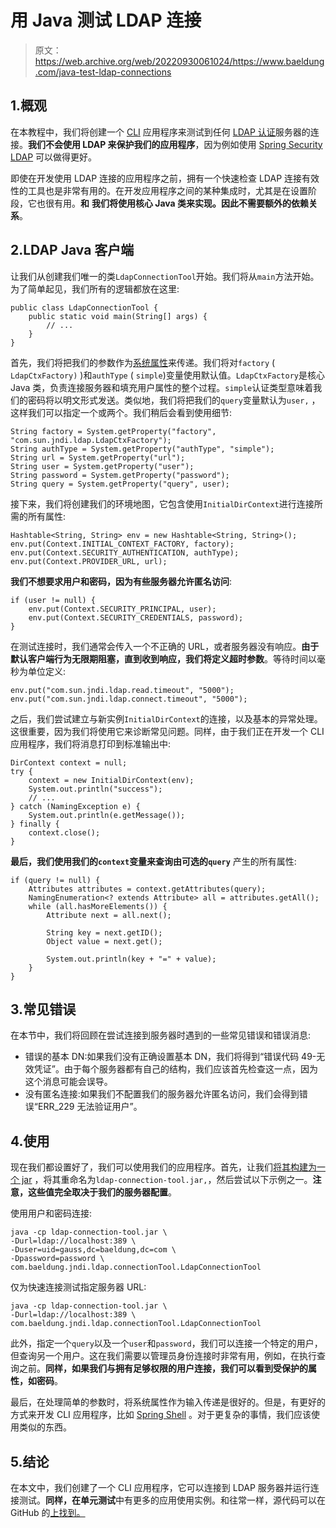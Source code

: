 # 用 Java 测试 LDAP 连接

> 原文：<https://web.archive.org/web/20220930061024/https://www.baeldung.com/java-test-ldap-connections>

## 1.概观

在本教程中，我们将创建一个 [CLI](https://web.archive.org/web/20221206230431/https://baeldung.com/java-run-jar-with-arguments) 应用程序来测试到任何 [LDAP 认证](/web/20221206230431/https://www.baeldung.com/java-ldap-auth)服务器的连接。**我们不会使用 LDAP 来保护我们的应用程序**，因为例如使用 [Spring Security LDAP](/web/20221206230431/https://www.baeldung.com/spring-security-ldap) 可以做得更好。

即使在开发使用 LDAP 连接的应用程序之前，拥有一个快速检查 LDAP 连接有效性的工具也是非常有用的。在开发应用程序之间的某种集成时，尤其是在设置阶段，它也很有用。**和** **我们将使用核心 Java 类来实现。因此不需要额外的依赖关系**。

## 2.LDAP Java 客户端

让我们从创建我们唯一的类`LdapConnectionTool`开始。我们将从`main`方法开始。为了简单起见，我们所有的逻辑都放在这里:

```
public class LdapConnectionTool {
    public static void main(String[] args) {
        // ...
    }
} 
```

首先，我们将把我们的参数作为[系统属性](/web/20221206230431/https://www.baeldung.com/java-system-get-property-vs-system-getenv)来传递。我们将对`factory` ( `LdapCtxFactory)` )和`authType` ( `simple`)变量使用默认值。`LdapCtxFactory`是核心 Java 类，负责连接服务器和填充用户属性的整个过程。`simple`认证类型意味着我们的密码将以明文形式发送。类似地，我们将把我们的`query`变量默认为`user,` ，这样我们可以指定一个或两个。我们稍后会看到使用细节:

```
String factory = System.getProperty("factory", "com.sun.jndi.ldap.LdapCtxFactory");
String authType = System.getProperty("authType", "simple");
String url = System.getProperty("url");
String user = System.getProperty("user");
String password = System.getProperty("password");
String query = System.getProperty("query", user);
```

接下来，我们将创建我们的环境地图，它包含使用`InitialDirContext`进行连接所需的所有属性:

```
Hashtable<String, String> env = new Hashtable<String, String>();
env.put(Context.INITIAL_CONTEXT_FACTORY, factory);
env.put(Context.SECURITY_AUTHENTICATION, authType);
env.put(Context.PROVIDER_URL, url);
```

**我们不想要求用户和密码，因为有些服务器允许匿名访问**:

```
if (user != null) {
    env.put(Context.SECURITY_PRINCIPAL, user);
    env.put(Context.SECURITY_CREDENTIALS, password);
}
```

在测试连接时，我们通常会传入一个不正确的 URL，或者服务器没有响应。**由于默认客户端行为无限期阻塞，直到收到响应，我们将定义超时参数**。等待时间以毫秒为单位定义:

```
env.put("com.sun.jndi.ldap.read.timeout", "5000");
env.put("com.sun.jndi.ldap.connect.timeout", "5000");
```

之后，我们尝试建立与新实例`InitialDirContext`的连接，以及基本的异常处理。这很重要，因为我们将使用它来诊断常见问题。同样，由于我们正在开发一个 CLI 应用程序，我们将消息打印到标准输出中:

```
DirContext context = null;
try {
    context = new InitialDirContext(env);
    System.out.println("success");
    // ...
} catch (NamingException e) {
    System.out.println(e.getMessage());
} finally {
    context.close();
}
```

**最后，我们使用我们的`context`变量来查询由可选的`query`** 产生的所有属性:

```
if (query != null) {
    Attributes attributes = context.getAttributes(query);
    NamingEnumeration<? extends Attribute> all = attributes.getAll();
    while (all.hasMoreElements()) {
        Attribute next = all.next();

        String key = next.getID();
        Object value = next.get();

        System.out.println(key + "=" + value);
    }
}
```

## 3.常见错误

在本节中，我们将回顾在尝试连接到服务器时遇到的一些常见错误和错误消息:

*   错误的基本 DN:如果我们没有正确设置基本 DN，我们将得到“错误代码 49-无效凭证”。由于每个服务器都有自己的结构，我们应该首先检查这一点，因为这个消息可能会误导。
*   没有匿名连接:如果我们不配置我们的服务器允许匿名访问，我们会得到错误“ERR_229 无法验证用户”。

## 4.使用

现在我们都设置好了，我们可以使用我们的应用程序。首先，让我们[将其构建为一个 jar](/web/20221206230431/https://www.baeldung.com/java-create-jar) ，将其重命名为`ldap-connection-tool.jar,`，然后尝试以下示例之一。**注意，这些值完全取决于我们的服务器配置**。

使用用户和密码连接:

```
java -cp ldap-connection-tool.jar \
-Durl=ldap://localhost:389 \
-Duser=uid=gauss,dc=baeldung,dc=com \
-Dpassword=password \
com.baeldung.jndi.ldap.connectionTool.LdapConnectionTool
```

仅为快速连接测试指定服务器 URL:

```
java -cp ldap-connection-tool.jar \
-Durl=ldap://localhost:389 \
com.baeldung.jndi.ldap.connectionTool.LdapConnectionTool
```

此外，指定一个`query`以及一个`user`和`password`，我们可以连接一个特定的用户，但查询另一个用户。这在我们需要以管理员身份连接时非常有用，例如，在执行查询之前。**同样，如果我们与拥有足够权限的用户连接，我们可以看到受保护的属性，如密码**。

最后，在处理简单的参数时，将系统属性作为输入传递是很好的。但是，有更好的方式来开发 CLI 应用程序，比如 [Spring Shell](/web/20221206230431/https://www.baeldung.com/spring-shell-cli) 。对于更复杂的事情，我们应该使用类似的东西。

## 5.结论

在本文中，我们创建了一个 CLI 应用程序，它可以连接到 LDAP 服务器并运行连接测试。**同样，在单元测试**中有更多的应用使用实例。和往常一样，源代码可以在 GitHub 的[上找到。](https://web.archive.org/web/20221206230431/https://github.com/eugenp/tutorials/tree/master/core-java-modules/core-java-jndi)